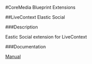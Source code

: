 #CoreMedia Blueprint Extensions

##LiveContext Elastic Social

###Description

Eastic Social extension for LiveContext

###Documentation

[Manual](https://documentation.coremedia.com/lc2/current/manuals/coremedia-en/webhelp/content/ch08s04.html)

